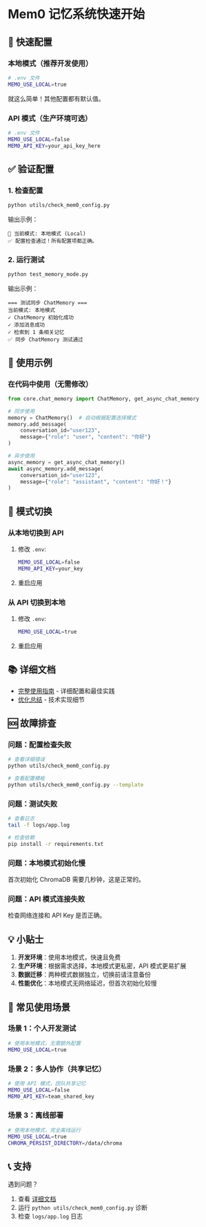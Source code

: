# Mem0 记忆系统快速开始

## 🚀 快速配置

### 本地模式（推荐开发使用）

```bash
# .env 文件
MEMO_USE_LOCAL=true
```

就这么简单！其他配置都有默认值。

### API 模式（生产环境可选）

```bash
# .env 文件
MEMO_USE_LOCAL=false
MEM0_API_KEY=your_api_key_here
```

## ✅ 验证配置

### 1. 检查配置

```bash
python utils/check_mem0_config.py
```

输出示例：
```
📌 当前模式: 本地模式 (Local)
✅ 配置检查通过！所有配置项都正确。
```

### 2. 运行测试

```bash
python test_memory_mode.py
```

输出示例：
```
=== 测试同步 ChatMemory ===
当前模式: 本地模式
✓ ChatMemory 初始化成功
✓ 添加消息成功
✓ 检索到 1 条相关记忆
✅ 同步 ChatMemory 测试通过
```

## 📖 使用示例

### 在代码中使用（无需修改）

```python
from core.chat_memory import ChatMemory, get_async_chat_memory

# 同步使用
memory = ChatMemory()  # 自动根据配置选择模式
memory.add_message(
    conversation_id="user123",
    message={"role": "user", "content": "你好"}
)

# 异步使用
async_memory = get_async_chat_memory()
await async_memory.add_message(
    conversation_id="user123",
    message={"role": "assistant", "content": "你好！"}
)
```

## 🔄 模式切换

### 从本地切换到 API

1. 修改 `.env`:
   ```bash
   MEMO_USE_LOCAL=false
   MEM0_API_KEY=your_key
   ```

2. 重启应用

### 从 API 切换到本地

1. 修改 `.env`:
   ```bash
   MEMO_USE_LOCAL=true
   ```

2. 重启应用

## 📚 详细文档

- [完整使用指南](./MEMORY_MODE_GUIDE.md) - 详细配置和最佳实践
- [优化总结](./MEMORY_OPTIMIZATION_SUMMARY.md) - 技术实现细节

## 🆘 故障排查

### 问题：配置检查失败

```bash
# 查看详细错误
python utils/check_mem0_config.py

# 查看配置模板
python utils/check_mem0_config.py --template
```

### 问题：测试失败

```bash
# 查看日志
tail -f logs/app.log

# 检查依赖
pip install -r requirements.txt
```

### 问题：本地模式初始化慢

首次初始化 ChromaDB 需要几秒钟，这是正常的。

### 问题：API 模式连接失败

检查网络连接和 API Key 是否正确。

## 💡 小贴士

1. **开发环境**：使用本地模式，快速且免费
2. **生产环境**：根据需求选择，本地模式更私密，API 模式更易扩展
3. **数据迁移**：两种模式数据独立，切换前请注意备份
4. **性能优化**：本地模式无网络延迟，但首次初始化较慢

## 🎯 常见使用场景

### 场景 1：个人开发测试

```bash
# 使用本地模式，无需额外配置
MEMO_USE_LOCAL=true
```

### 场景 2：多人协作（共享记忆）

```bash
# 使用 API 模式，团队共享记忆
MEMO_USE_LOCAL=false
MEM0_API_KEY=team_shared_key
```

### 场景 3：离线部署

```bash
# 使用本地模式，完全离线运行
MEMO_USE_LOCAL=true
CHROMA_PERSIST_DIRECTORY=/data/chroma
```

## 📞 支持

遇到问题？

1. 查看 [详细文档](./MEMORY_MODE_GUIDE.md)
2. 运行 `python utils/check_mem0_config.py` 诊断
3. 检查 `logs/app.log` 日志

